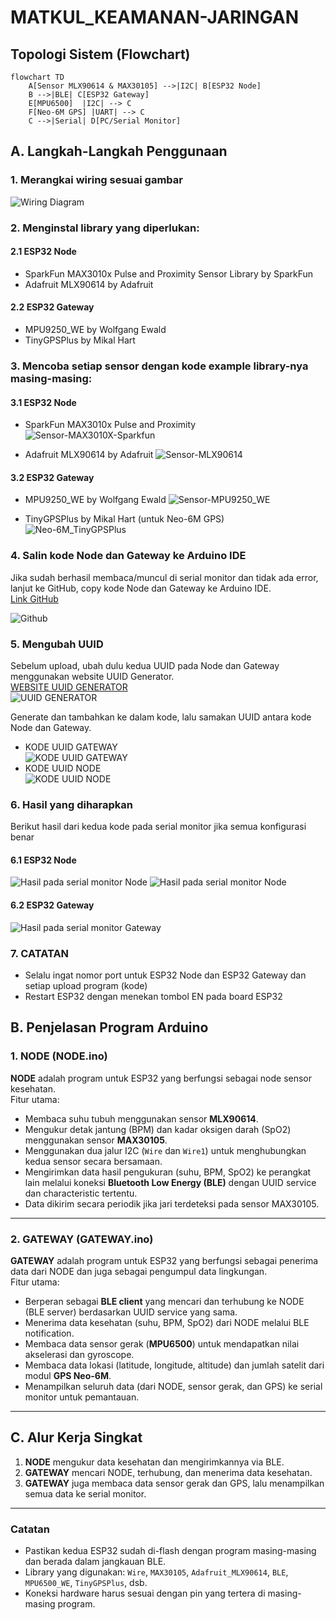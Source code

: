 # MATKUL_KEAMANAN-JARINGAN

## Topologi Sistem (Flowchart)

```mermaid
flowchart TD
    A[Sensor MLX90614 & MAX30105] -->|I2C| B[ESP32 Node]
    B -->|BLE| C[ESP32 Gateway]
    E[MPU6500]  |I2C| --> C
    F[Neo-6M GPS] |UART| --> C
    C -->|Serial| D[PC/Serial Monitor]
```

## A. Langkah-Langkah Penggunaan
### 1. Merangkai wiring sesuai gambar
![Wiring Diagram](0.Wiring-Diagram.png)

### 2. Menginstal library yang diperlukan:
#### 2.1 ESP32 Node
- SparkFun MAX3010x Pulse and Proximity Sensor Library by SparkFun
- Adafruit MLX90614 by Adafruit

#### 2.2 ESP32 Gateway
- MPU9250_WE by Wolfgang Ewald
- TinyGPSPlus by Mikal Hart

### 3. Mencoba setiap sensor dengan kode example library-nya masing-masing:
#### 3.1 ESP32 Node
- SparkFun MAX3010x Pulse and Proximity
  ![Sensor-MAX3010X-Sparkfun](1.Sensor-MAX3010X-Sparkfun.png)

- Adafruit MLX90614 by Adafruit
  ![Sensor-MLX90614](2.Sensor-MLX90614.png)

#### 3.2 ESP32 Gateway
- MPU9250_WE by Wolfgang Ewald
  ![Sensor-MPU9250_WE](3.Sensor-MPU9250.png)
  
- TinyGPSPlus by Mikal Hart (untuk Neo-6M GPS)
  ![Neo-6M_TinyGPSPlus](4.Neo-6M_TinyGPSPlus.png)

### 4. Salin kode Node dan Gateway ke Arduino IDE
Jika sudah berhasil membaca/muncul di serial monitor dan tidak ada error, lanjut ke GitHub, copy kode Node dan Gateway ke Arduino IDE.  
[Link GitHub](https://github.com/mhmdnvn18/MATKUL_KEAMANAN-JARINGAN/tree/main/1.BASIC)

![Github](5.Github.png)

### 5. Mengubah UUID
Sebelum upload, ubah dulu kedua UUID pada Node dan Gateway menggunakan website UUID Generator.  
[WEBSITE UUID GENERATOR](https://www.uuidgenerator.net/)  
![UUID GENERATOR](8.UUID-Generator.png)

Generate dan tambahkan ke dalam kode, lalu samakan UUID antara kode Node dan Gateway.
- KODE UUID GATEWAY  
  ![KODE UUID GATEWAY](6.UUID-Gateway.png)
- KODE UUID NODE  
  ![KODE UUID NODE](7.UUID-Node.png)

### 6. Hasil yang diharapkan
Berikut hasil dari kedua kode pada serial monitor jika semua konfigurasi benar

#### 6.1 ESP32 Node
![Hasil pada serial monitor Node](9.Hasil-Node-1.png)
![Hasil pada serial monitor Node](10.Hasil-Node-2.png)

#### 6.2 ESP32 Gateway
![Hasil pada serial monitor Gateway](11.Hasil-Gateway.png)

### 7. CATATAN
- Selalu ingat nomor port untuk ESP32 Node dan ESP32 Gateway dan setiap upload program (kode)
- Restart ESP32 dengan menekan tombol EN pada board ESP32

## B. Penjelasan Program Arduino

### 1. NODE (NODE.ino)
**NODE** adalah program untuk ESP32 yang berfungsi sebagai node sensor kesehatan.  
Fitur utama:
- Membaca suhu tubuh menggunakan sensor **MLX90614**.
- Mengukur detak jantung (BPM) dan kadar oksigen darah (SpO2) menggunakan sensor **MAX30105**.
- Menggunakan dua jalur I2C (`Wire` dan `Wire1`) untuk menghubungkan kedua sensor secara bersamaan.
- Mengirimkan data hasil pengukuran (suhu, BPM, SpO2) ke perangkat lain melalui koneksi **Bluetooth Low Energy (BLE)** dengan UUID service dan characteristic tertentu.
- Data dikirim secara periodik jika jari terdeteksi pada sensor MAX30105.

---

### 2. GATEWAY (GATEWAY.ino)
**GATEWAY** adalah program untuk ESP32 yang berfungsi sebagai penerima data dari NODE dan juga sebagai pengumpul data lingkungan.  
Fitur utama:
- Berperan sebagai **BLE client** yang mencari dan terhubung ke NODE (BLE server) berdasarkan UUID service yang sama.
- Menerima data kesehatan (suhu, BPM, SpO2) dari NODE melalui BLE notification.
- Membaca data sensor gerak (**MPU6500**) untuk mendapatkan nilai akselerasi dan gyroscope.
- Membaca data lokasi (latitude, longitude, altitude) dan jumlah satelit dari modul **GPS Neo-6M**.
- Menampilkan seluruh data (dari NODE, sensor gerak, dan GPS) ke serial monitor untuk pemantauan.

---

## C. Alur Kerja Singkat
1. **NODE** mengukur data kesehatan dan mengirimkannya via BLE.
2. **GATEWAY** mencari NODE, terhubung, dan menerima data kesehatan.
3. **GATEWAY** juga membaca data sensor gerak dan GPS, lalu menampilkan semua data ke serial monitor.

---

### Catatan
- Pastikan kedua ESP32 sudah di-flash dengan program masing-masing dan berada dalam jangkauan BLE.
- Library yang digunakan: `Wire`, `MAX30105`, `Adafruit_MLX90614`, `BLE`, `MPU6500_WE`, `TinyGPSPlus`, dsb.
- Koneksi hardware harus sesuai dengan pin yang tertera di masing-masing program.


